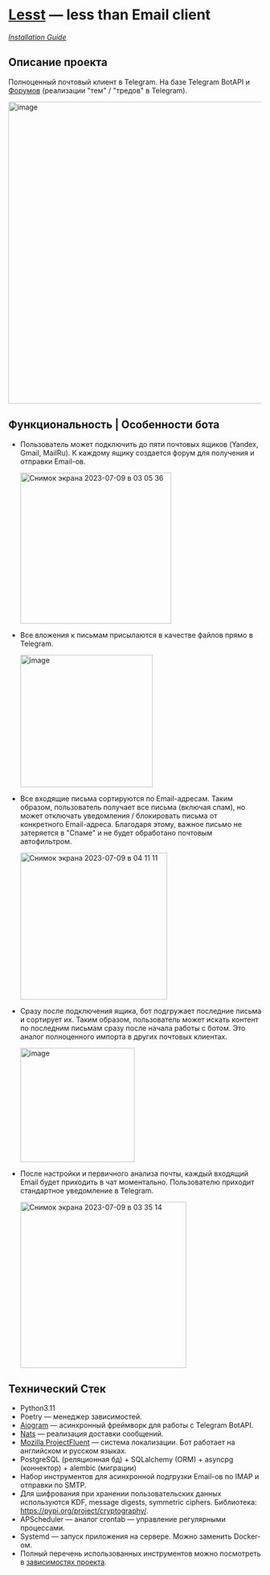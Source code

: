 # <a href="https://t.me/LesstRobot">Lesst</a> — less than Email client

<a href="https://github.com/yakarych/lesst/blob/main/DOCS.md">*Installation Guide*</a>

## Описание проекта

Полноценный почтовый клиент в Telegram. На базе Telegram BotAPI
и <a href="https://telegram.org/blog/ultimate-privacy-topics-2-0/ru#temi-2-0">Форумов</a> (реализации "тем" / "тредов" в
Telegram).

<img width="600" alt="image" src="https://github.com/yakarych/lesst/assets/62261985/0a53cf29-a748-4710-bf64-a78f0abcb1ab">

## Функциональность | Особенности бота

- Пользователь может подключить до пяти почтовых ящиков (Yandex, Gmail, MailRu). К каждому ящику создается форум для
  получения и отправки Email-ов.

  <img width="300" alt="Снимок экрана 2023-07-09 в 03 05 36" src="https://github.com/yakarych/lesst/assets/62261985/18324140-5607-424b-971e-da4fe81c3781">

- Все вложения к письмам присылаются в качестве файлов прямо в Telegram.

  <img width="263" alt="image" src="https://github.com/yakarych/lesst/assets/62261985/09720367-67a7-4701-a23b-f71427e27f93">

- Все входящие письма сортируются по Email-адресам. Таким образом, пользователь получает все письма (включая спам), но
  может отключать уведомления / блокировать письма от конкретного Email-адреса. Благодаря этому, важное письмо не
  затеряется в "Спаме" и не будет обработано почтовым автофильтром.

  <img width="292" alt="Снимок экрана 2023-07-09 в 04 11 11" src="https://github.com/yakarych/lesst/assets/62261985/5d0f8851-3595-44b9-876a-a01d0e09a415">

- Сразу после подключения ящика, бот подгружает последние письма и сортирует их. Таким образом, пользователь может
  искать контент по последним письмам сразу после начала работы с ботом. Это аналог полноценного импорта в других
  почтовых клиентах.

  <img width="227" alt="image" src="https://github.com/yakarych/lesst/assets/62261985/2ff61ab5-fd3a-4a44-97fb-ed290a346f51">

- После настройки и первичного анализа почты, каждый входящий Email будет приходить в чат моментально. Пользователю
  приходит стандартное уведомление в Telegram.

  <img width="330" alt="Снимок экрана 2023-07-09 в 03 35 14" src="https://github.com/yakarych/lesst/assets/62261985/9b244a3f-93ac-4553-9a1c-f0c6129fd8ae">

## Технический Стек

- Python3.11
- Poetry — менеджер зависимостей.
- <a href="https://github.com/aiogram/aiogram">Aiogram</a> — асинхронный фреймворк для работы с Telegram BotAPI.
- <a href="https://nats.io/">Nats</a> — реализация доставки сообщений.
- <a href="https://projectfluent.org/">Mozilla ProjectFluent</a> — система локализации. Бот работает на английском и
  русском языках.
- PostgreSQL (реляционная бд) + SQLalchemy (ORM) + asyncpg (коннектор) + alembic (миграции)
- Набор инструментов для асинхронной подгрузки Email-ов по IMAP и отправки по SMTP.
- Для шифрования при хранении пользовательских данных используются KDF, message digests, symmetric ciphers.
  Библиотека: https://pypi.org/project/cryptography/.
- APScheduler — аналог crontab — управление регулярными процессами.
- Systemd — запуск приложения на сервере. Можно заменить Docker-ом.
- Полный перечень использованных инструментов можно посмотреть
  в <a href="https://github.com/yakarych/lesst/blob/main/pyproject.toml">зависимостях проекта</a>.

